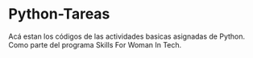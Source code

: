 # Python-Tareas
Acá estan los códigos de las actividades basicas asignadas de Python. 
Como parte del programa Skills For Woman In Tech.
